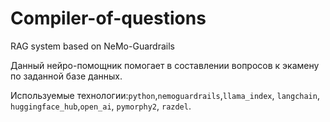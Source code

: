 # Compiler-of-questions
RAG system based on NeMo-Guardrails

Данный нейро-помощник помогает в составлении вопросов к экамену по заданной базе данных.     

Используемые технологии:`python`,`nemoguardrails`,`llama_index`, `langchain`, `huggingface_hub`,`open_ai`, `pymorphy2`, `razdel`.
